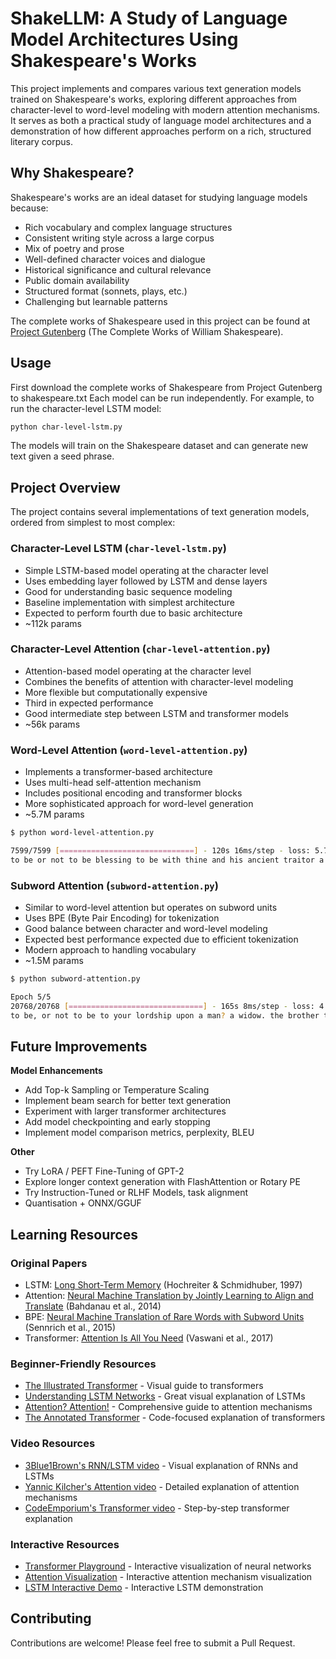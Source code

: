 # ShakeLLM: A Study of Language Model Architectures Using Shakespeare's Works

This project implements and compares various text generation models trained on Shakespeare's works, exploring different approaches from character-level to word-level modeling with modern attention mechanisms. It serves as both a practical study of language model architectures and a demonstration of how different approaches perform on a rich, structured literary corpus.

## Why Shakespeare?

Shakespeare's works are an ideal dataset for studying language models because:
- Rich vocabulary and complex language structures
- Consistent writing style across a large corpus
- Mix of poetry and prose
- Well-defined character voices and dialogue
- Historical significance and cultural relevance
- Public domain availability
- Structured format (sonnets, plays, etc.)
- Challenging but learnable patterns

The complete works of Shakespeare used in this project can be found at [Project Gutenberg](https://www.gutenberg.org/ebooks/100) (The Complete Works of William Shakespeare).


## Usage

First download the complete works of Shakespeare from Project Gutenberg to shakespeare.txt
Each model can be run independently. For example, to run the character-level LSTM model:

```bash
python char-level-lstm.py
```

The models will train on the Shakespeare dataset and can generate new text given a seed phrase.


## Project Overview

The project contains several implementations of text generation models, ordered from simplest to most complex:

### **Character-Level LSTM** (`char-level-lstm.py`)
   - Simple LSTM-based model operating at the character level
   - Uses embedding layer followed by LSTM and dense layers
   - Good for understanding basic sequence modeling
   - Baseline implementation with simplest architecture
   - Expected to perform fourth due to basic architecture
   - ~112k params

### **Character-Level Attention** (`char-level-attention.py`)
   - Attention-based model operating at the character level
   - Combines the benefits of attention with character-level modeling
   - More flexible but computationally expensive
   - Third in expected performance
   - Good intermediate step between LSTM and transformer models
   - ~56k params

### **Word-Level Attention** (`word-level-attention.py`)
   - Implements a transformer-based architecture
   - Uses multi-head self-attention mechanism
   - Includes positional encoding and transformer blocks
   - More sophisticated approach for word-level generation
   - ~5.7M params

```bash
$ python word-level-attention.py 

7599/7599 [==============================] - 120s 16ms/step - loss: 5.7222 - accuracy: 0.1095 
to be or not to be blessing to be with thine and his ancient traitor a maid some other loss himself may i are well neither here set thy highness’ spite of thy just plot he will have one benefit let’s show your pure blazon him truly there can sing with good on give me and
```

### **Subword Attention** (`subword-attention.py`)
   - Similar to word-level attention but operates on subword units
   - Uses BPE (Byte Pair Encoding) for tokenization
   - Good balance between character and word-level modeling
   - Expected best performance expected due to efficient tokenization
   - Modern approach to handling vocabulary
   - ~1.5M params


```bash
$ python subword-attention.py 

Epoch 5/5
20768/20768 [==============================] - 165s 8ms/step - loss: 4.8897
to be, or not to be to your lordship upon a man? a widow. the brother the shallow lords to music, the thieves in patience, i are sick, calling forlorn will as can approach this man. , this, but so most earth is over my beautyuous
```



## Future Improvements

**Model Enhancements**
   - Add Top-k Sampling or Temperature Scaling
   - Implement beam search for better text generation
   - Experiment with larger transformer architectures
   - Add model checkpointing and early stopping
   - Implement model comparison metrics, perplexity, BLEU


**Other**

   - Try LoRA / PEFT Fine-Tuning of GPT-2
   - Explore longer context generation with FlashAttention or Rotary PE
   - Try Instruction-Tuned or RLHF Models, task alignment
   - Quantisation + ONNX/GGUF






## Learning Resources

### Original Papers
- LSTM: [Long Short-Term Memory](https://www.bioinf.jku.at/publications/older/2604.pdf) (Hochreiter & Schmidhuber, 1997)
- Attention: [Neural Machine Translation by Jointly Learning to Align and Translate](https://arxiv.org/abs/1409.0473) (Bahdanau et al., 2014)
- BPE: [Neural Machine Translation of Rare Words with Subword Units](https://arxiv.org/abs/1508.07909) (Sennrich et al., 2015)
- Transformer: [Attention Is All You Need](https://arxiv.org/abs/1706.03762) (Vaswani et al., 2017)

### Beginner-Friendly Resources
- [The Illustrated Transformer](https://jalammar.github.io/illustrated-transformer/) - Visual guide to transformers
- [Understanding LSTM Networks](https://colah.github.io/posts/2015-08-Understanding-LSTMs/) - Great visual explanation of LSTMs
- [Attention? Attention!](https://lilianweng.github.io/posts/2018-06-24-attention/) - Comprehensive guide to attention mechanisms
- [The Annotated Transformer](http://nlp.seas.harvard.edu/2018/04/03/attention.html) - Code-focused explanation of transformers

### Video Resources
- [3Blue1Brown's RNN/LSTM video](https://www.youtube.com/watch?v=LHXXI4-IEns) - Visual explanation of RNNs and LSTMs
- [Yannic Kilcher's Attention video](https://www.youtube.com/watch?v=zxQyTK8quyY) - Detailed explanation of attention mechanisms
- [CodeEmporium's Transformer video](https://www.youtube.com/watch?v=TQQlZhbC5ps) - Step-by-step transformer explanation

### Interactive Resources
- [Transformer Playground](https://playground.tensorflow.org/) - Interactive visualization of neural networks
- [Attention Visualization](https://distill.pub/2021/gnn-intro/) - Interactive attention mechanism visualization
- [LSTM Interactive Demo](https://lstm.seas.harvard.edu/) - Interactive LSTM demonstration

## Contributing

Contributions are welcome! Please feel free to submit a Pull Request. 
